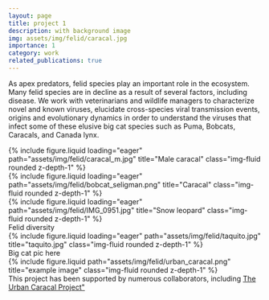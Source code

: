 ```yaml
---
layout: page
title: project 1
description: with background image
img: assets/img/felid/caracal.jpg
importance: 1
category: work
related_publications: true
---
```


As apex predators, felid species play an important role in the ecosystem. Many felid species are in decline as a result of several factors, including disease.
We work with veterinarians and wildlife managers to characterize novel and known viruses, elucidate cross-species viral transmission events, origins and evolutionary
dynamics in order to understand the viruses that infect some of these elusive big cat species such as Puma, Bobcats, Caracals, and Canada lynx.

<div class="row">
    <div class="col-sm mt-3 mt-md-0">
        {% include figure.liquid loading="eager" path="assets/img/felid/caracal_m.jpg" title="Male caracal" class="img-fluid rounded z-depth-1" %}
    </div>
    <div class="col-sm mt-3 mt-md-0">
        {% include figure.liquid loading="eager" path="assets/img/felid/bobcat_seligman.png" title="Caracal" class="img-fluid rounded z-depth-1" %}
    </div>
    <div class="col-sm mt-3 mt-md-0">
        {% include figure.liquid loading="eager" path="assets/img/felid/IMG_0951.jpg" title="Snow leopard" class="img-fluid rounded z-depth-1" %}
    </div>
</div>
<div class="caption">
    Felid diversity
</div>
<div class="row">
    <div class="col-sm mt-3 mt-md-0">
        {% include figure.liquid loading="eager" path="assets/img/felid/taquito.jpg" title="taquito.jpg" class="img-fluid rounded z-depth-1" %}
    </div>
</div>
<div class="caption">
    Big cat pic here
</div>

<div class="row justify-content-sm-center">
    <div class="col-sm-8 mt-3 mt-md-0">
        {% include figure.liquid path="assets/img/felid/urban_caracal.png" title="example image" class="img-fluid rounded z-depth-1" %}
    </div>
</div>
<div class="caption">
    This project has been supported by numerous collaborators, including <a title="The Urban Caracal Project" href="https://www.urbancaracal.org/">The Urban Caracal Project"</a>
</div>
